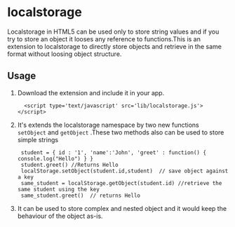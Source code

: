 localstorage
============

Localstorage in HTML5 can be used only to store string values and if you try to store an object it looses any reference to functions.This is an extension to localstorage to directly store objects and retrieve in the same format without loosing object structure.

Usage
--------

1. Download the extension and include it in your app.

         <script type='text/javascript' src='lib/localstorage.js'></script>

2. It's extends the localstorage namespace by two new functions `setObject` and `getObject` .These two methods also can be used to store simple strings

        student = { id : '1', 'name':'John', 'greet' : function() { console.log("Hello") } }
        student.greet() //Returns Hello
        localStorage.setObject(student.id,student)  // save object against a key
        same_student = localStorage.getObject(student.id) //retrieve the same student using the key
        same_student.greet()  // returns Hello

3.  It can be used to store complex and nested object and it would keep the behaviour of the object as-is.

